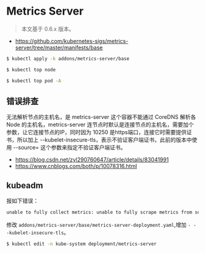 # Metrics Server

> 本文基于 0.6.x 版本。

* https://github.com/kubernetes-sigs/metrics-server/tree/master/manifests/base

```bash
$ kubectl apply -k addons/metrics-server/base
```

```bash
$ kubectl top node

$ kubectl top pod -A
```

## 错误排查

无法解析节点的主机名，是 metrics-server 这个容器不能通过 CoreDNS 解析各 Node 的主机名，metrics-server 连节点时默认是连接节点的主机名，需要加个参数，让它连接节点的IP，同时因为 10250 是https端口，连接它时需要提供证书，所以加上 --kubelet-insecure-tls，表示不验证客户端证书，此前的版本中使用 --source= 这个参数来指定不验证客户端证书。

* https://blog.csdn.net/zyl290760647/article/details/83041991
* https://www.cnblogs.com/both/p/10078316.html

## kubeadm

报如下错误：

```bash
unable to fully collect metrics: unable to fully scrape metrics from source kubelet_summary:node1: unable to fetch metrics from Kubelet node1 (192.168.199.100): Get https://192.168.199.100:10250/stats/summary?only_cpu_and_memory=true: x509: cannot validate certificate for 192.168.199.100 because it doesn't contain any IP SANs
```

修改 `addons/metrics-server/base/metrics-server-deployment.yaml`,增加 `- --kubelet-insecure-tls`。

```bash
$ kubectl edit -n kube-system deployment/metrics-server
```
